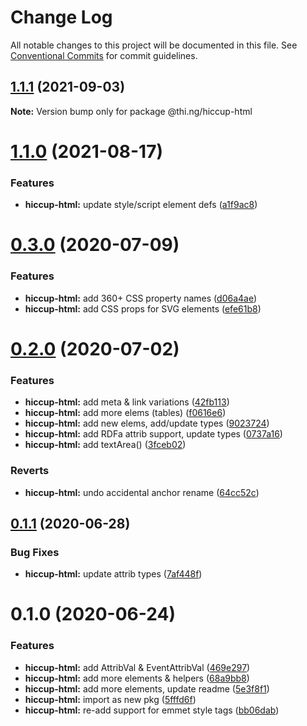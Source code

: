 # Change Log

All notable changes to this project will be documented in this file.
See [Conventional Commits](https://conventionalcommits.org) for commit guidelines.

## [1.1.1](https://github.com/thi-ng/umbrella/compare/@thi.ng/hiccup-html@1.1.0...@thi.ng/hiccup-html@1.1.1) (2021-09-03)

**Note:** Version bump only for package @thi.ng/hiccup-html





# [1.1.0](https://github.com/thi-ng/umbrella/compare/@thi.ng/hiccup-html@1.0.3...@thi.ng/hiccup-html@1.1.0) (2021-08-17)


### Features

* **hiccup-html:** update style/script element defs ([a1f9ac8](https://github.com/thi-ng/umbrella/commit/a1f9ac8b2f56376747af53a2f8e9911ed3704c27))





# [0.3.0](https://github.com/thi-ng/umbrella/compare/@thi.ng/hiccup-html@0.2.0...@thi.ng/hiccup-html@0.3.0) (2020-07-09)


### Features

* **hiccup-html:** add 360+ CSS property names ([d06a4ae](https://github.com/thi-ng/umbrella/commit/d06a4ae0fa916d168bf54e0f003677bf726e8513))
* **hiccup-html:** add CSS props for SVG elements ([efe61b8](https://github.com/thi-ng/umbrella/commit/efe61b8d0ddfd7f54b2689a792a092122ffe830a))





# [0.2.0](https://github.com/thi-ng/umbrella/compare/@thi.ng/hiccup-html@0.1.1...@thi.ng/hiccup-html@0.2.0) (2020-07-02)


### Features

* **hiccup-html:** add meta & link variations ([42fb113](https://github.com/thi-ng/umbrella/commit/42fb113141e400b64822daefa746ab236e57965a))
* **hiccup-html:** add more elems (tables) ([f0616e6](https://github.com/thi-ng/umbrella/commit/f0616e626e187725b31716d6fec7f420288d071e))
* **hiccup-html:** add new elems, add/update types ([9023724](https://github.com/thi-ng/umbrella/commit/9023724d536a013a896934f9b5db443787be31ce))
* **hiccup-html:** add RDFa attrib support, update types ([0737a16](https://github.com/thi-ng/umbrella/commit/0737a169668184750e7fe0d09be5d51c61a47e17))
* **hiccup-html:** add textArea() ([3fceb02](https://github.com/thi-ng/umbrella/commit/3fceb02136de6d8b532c23659cad3f800b159534))


### Reverts

* **hiccup-html:** undo accidental anchor rename ([64cc52c](https://github.com/thi-ng/umbrella/commit/64cc52c34ae689396f0729918455d78603ce890c))





## [0.1.1](https://github.com/thi-ng/umbrella/compare/@thi.ng/hiccup-html@0.1.0...@thi.ng/hiccup-html@0.1.1) (2020-06-28)


### Bug Fixes

* **hiccup-html:** update attrib types ([7af448f](https://github.com/thi-ng/umbrella/commit/7af448f59ac0210060a508a75be27f8667c7d118))





# 0.1.0 (2020-06-24)


### Features

* **hiccup-html:** add AttribVal & EventAttribVal ([469e297](https://github.com/thi-ng/umbrella/commit/469e29758d3801d8c5e56695246c438f4a6c9569))
* **hiccup-html:** add more elements & helpers ([68a9bb8](https://github.com/thi-ng/umbrella/commit/68a9bb89f901612e69e0c4ae972a8de2c7ac76b6))
* **hiccup-html:** add more elements, update readme ([5e3f8f1](https://github.com/thi-ng/umbrella/commit/5e3f8f1f70fd06aab5ab64683546d5febe16a0f4))
* **hiccup-html:** import as new pkg ([5fffd6f](https://github.com/thi-ng/umbrella/commit/5fffd6fd641da4fad73802fb105a700620940ab3))
* **hiccup-html:** re-add support for emmet style tags ([bb06dab](https://github.com/thi-ng/umbrella/commit/bb06dabe0ea2214a1bbef56db1875bbe0ae392bd))
